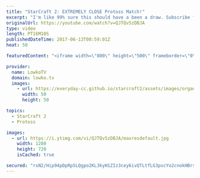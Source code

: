 ```yaml
---
title: "StarCraft 2: EXTREMELY CLOSE Protoss Match!"
excerpt: "I'm like 99% sure this should have a been a draw. Subscribe for more videos: http://lowko.tv/youtube Battlecruisers for breakfast: https://goo.gl/JYKAEC  An extremely close match of Protoss vs Protoss. In this Silver League game, one of the players decides to go for a hyper aggressive Zealot cheese."
originalUrl: https://youtube.com/watch?v=QJTQv5zDBJA
type: video
length: PT16M10S
publishedDateTime: 2017-06-13T08:59:01Z
heat: 50

featuredContent: "<iframe width=\"800\" height=\"500\" frameborder=\"0\" src=\"https://www.youtube.com/embed/QJTQv5zDBJA\" allow=\"accelerometer; autoplay; encrypted-media; gyroscope; picture-in-picture\" allowfullscreen></iframe>"

provider:
  name: LowkoTV
  domain: lowko.tv
  images:
    - url: https://everyday-cc.github.io/starcraft2/assets/images/organizations/lowko.tv-50x50.jpg
      width: 50
      height: 50

topics:
  - StarCraft 2
  - Protoss

images:
  - url: https://i.ytimg.com/vi/QJTQv5zDBJA/maxresdefault.jpg
    width: 1280
    height: 720
    isCached: true

secured: "rsN2/Hip94pDpRp5LQgpo2KL3kyH1ZIz3cey6ivQTLtfLG3pvcYo2cnokHBrsdNeMaD7mKEd3FiRTTbkx3SauZ6zIHBNahcKno2TkmGkSbbaj+tOcbehvNXCrONkPPEdruAA8obEUehMVEeaSTHbtE7Bmnu/PoOcFPY4ETg8/HiAt0UpyJBwCVh7wr4fGzkJnnvzDTMos1pNR9eDdU24byhsr7sF3SUPqKzOLGPcBna8kq38eBmqc/xBFZsqlZf04pl8+Ht+taVCQhZzar5557Ye2RCx/fPqLyju63gfjHc11ikxvoI0JiRl48Mz/gujCG6qi1M4R/osnVNNBvnbJKsi4r+NhOwcgYwMEY3obUHuHrL6+tnW23yZ4GuNxkfazhi8h9qqQhOQH85qNtRSfNZYNd8GBw15OZ0Siz5t3yk=;1iThkWXj6gQ4cTP4PtvOWQ=="
---
```


